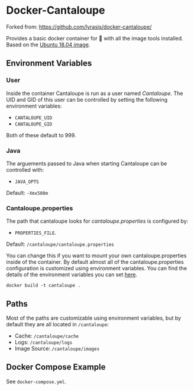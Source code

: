 # Docker-Cantaloupe

Forked from: https://github.com/lyrasis/docker-cantaloupe/

Provides a basic docker container for 🍈 with all the image tools installed. Based on the [Ubuntu 18.04 image](https://hub.docker.com/_/ubuntu/).

## Environment Variables

### User

Inside the container Cantaloupe is run as a user named *Cantaloupe*. The UID and GID of this user can be controlled by setting the following environment variables:

* `CANTALOUPE_UID`
* `CANTALOUPE_GID`

Both of these default to 999. 

### Java

The arguements passed to Java when starting Cantaloupe can be controlled with:

* `JAVA_OPTS`

Default: `-Xmx500m`

### Cantaloupe.properties

The path that cantaloupe looks for *cantaloupe.properties* is configured by: 

* `PROPERTIES_FILE`. 

Default: `/cantaloupe/cantaloupe.properties`

You can change this if you want to mount your own cantaloupe.properties inside of the container. By default almost all of the cantaloupe.properties configuration is customized using environment variables. You can find the details of the environment variables you can set [here](cantaloupe.properties).  

`docker build -t cantaloupe .`

## Paths

Most of the paths are customizable using environment variables, but by default they are all located in `/cantaloupe`:
* Cache: `/cantaloupe/cache`
* Logs: `/cantaloupe/logs`
* Image Source: `/cantaloupe/images`

## Docker Compose Example

See `docker-compose.yml`. 
